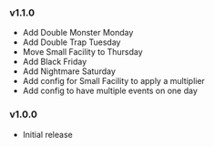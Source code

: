 ### v1.1.0
- Add Double Monster Monday
- Add Double Trap Tuesday
- Move Small Facility to Thursday
- Add Black Friday
- Add Nightmare Saturday
- Add config for Small Facility to apply a multiplier
- Add config to have multiple events on one day

### v1.0.0
- Initial release
